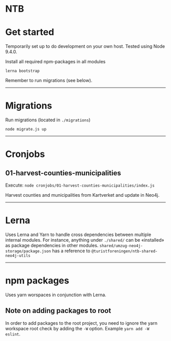 NTB
===


# Get started

Temporarily set up to do development on your own host. Tested using Node 9.4.0.


Install all required npm-packages in all modules
```
lerna bootstrap
```

Remember to run migrations (see below).

----

# Migrations

Run migrations (located in `./migrations`)
```
node migrate.js up
```

----

# Cronjobs

## 01-harvest-counties-municipalities
Execute:
`node cronjobs/01-harvest-counties-municipalities/index.js`

Harvest counties and municipalities from Kartverket and update in Neo4j.

----

# Lerna

Uses Lerna and Yarn to handle cross dependencies between multiple internal modules. For instance, anything under `./shared/` can be «installed» as package dependencies in other modules. `shared/umzug-neo4j-storage/package.json` has a reference to `@turistforeningen/ntb-shared-neo4j-utils`

----

# npm packages

Uses yarn worspaces in conjunction with Lerna.

## Note on adding packages to root

In order to add packages to the root project, you need to ignore the yarn
workspace root check by adding the `-W` option. Example `yarn add -W eslint`.

